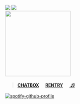 ![](https://komarev.com/ghpvc/?username=massofthefermentingdregs&style=folat-square&color=EA2E83&label=GEARS)  ![](https://xyz.crd.co/assets/images/gallery08/0a8bd3f1.gif?v=de6feabd) <br>
<img src="https://i.postimg.cc/x19Rvg61/bed.gif" width="210"/>  
 <blockquote>
 <h4> <a href="https://neospring.org/@soul" style="color: black;">CHATBOX</a>⠀⠀<a href="https://rentry.co/lee">RENTRY</a>⠀⠀<a href="https://www.last.fm/user/zygothe"> ♫ </a> </h4>
 </blockquote>
<div id="header" align="left">
 
[![spotify-github-profile](https://spotify-github-profile.kittinanx.com/api/view?uid=elgjykck3q0llbegql1o5o61u&cover_image=true&theme=natemoo-re&show_offline=false&background_color=191515&interchange=false&bar_color=6e6e6e&bar_color_cover=false)](https://github.com/kittinan/spotify-github-profile)
